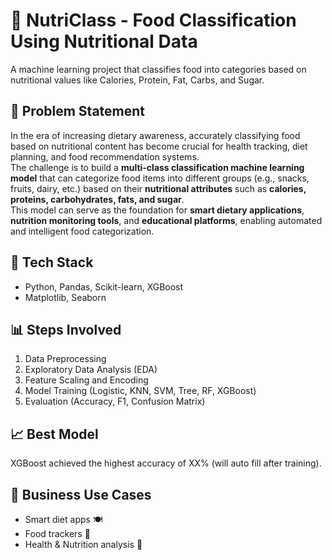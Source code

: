 # 🍎 NutriClass - Food Classification Using Nutritional Data

A machine learning project that classifies food into categories based on nutritional values like Calories, Protein, Fat, Carbs, and Sugar.

## 🧠 Problem Statement

In the era of increasing dietary awareness, accurately classifying food based on nutritional content has become crucial for health tracking, diet planning, and food recommendation systems.  
The challenge is to build a **multi-class classification machine learning model** that can categorize food items into different groups (e.g., snacks, fruits, dairy, etc.) based on their **nutritional attributes** such as **calories, proteins, carbohydrates, fats, and sugar**.  
This model can serve as the foundation for **smart dietary applications**, **nutrition monitoring tools**, and **educational platforms**, enabling automated and intelligent food categorization.

## 📌 Tech Stack
- Python, Pandas, Scikit-learn, XGBoost
- Matplotlib, Seaborn

## 📊 Steps Involved
1. Data Preprocessing
2. Exploratory Data Analysis (EDA)
3. Feature Scaling and Encoding
4. Model Training (Logistic, KNN, SVM, Tree, RF, XGBoost)
5. Evaluation (Accuracy, F1, Confusion Matrix)

## 📈 Best Model
XGBoost achieved the highest accuracy of XX% (will auto fill after training).

## 🧠 Business Use Cases
- Smart diet apps 🍽️  
- Food trackers 📱  
- Health & Nutrition analysis 🧪

